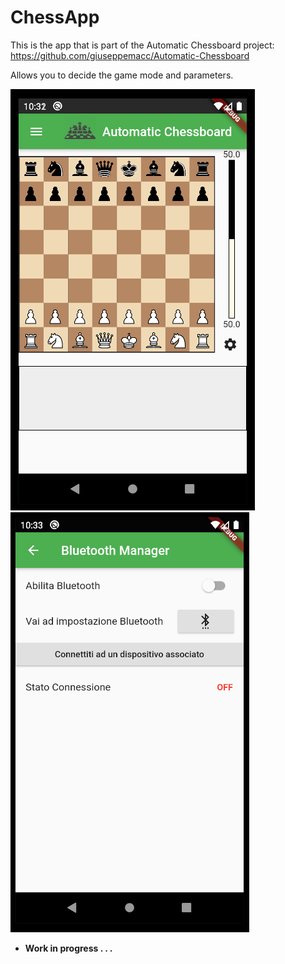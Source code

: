 # ChessApp

This is the app that is part of the Automatic Chessboard project: https://github.com/giuseppemacc/Automatic-Chessboard


Allows you to decide the game mode and parameters.

![alt-text-1](./readme_images/example1.PNG "example-1") ![alt-text-2](./readme_images/example2.PNG "example-2") 

* **Work in progress . . .**